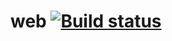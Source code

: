 # web  [![Build status](https://ci.appveyor.com/api/projects/status/tnsu2hmtxwsvwal2?svg=true)](https://ci.appveyor.com/project/skiden147/web)
